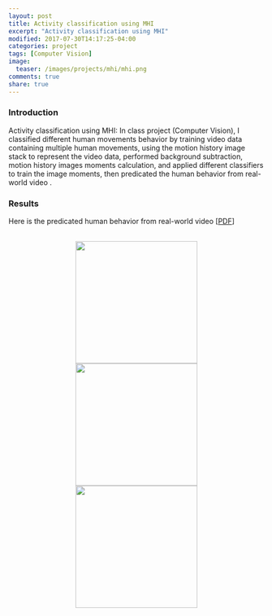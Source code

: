 ```yaml
---
layout: post
title: Activity classification using MHI
excerpt: "Activity classification using MHI"
modified: 2017-07-30T14:17:25-04:00
categories: project
tags: [Computer Vision]
image:
  teaser: /images/projects/mhi/mhi.png
comments: true
share: true
---
```


### Introduction

Activity classification using MHI: In class project (Computer Vision), I classified different human movements behavior by training video data containing multiple human movements, 
using the motion history image stack to represent the video data, performed background subtraction, motion history images moments calculation, 
and applied different classifiers to train the image moments, then predicated the human behavior from real-world video . 

### Results
<!-- 
Here is a demo showing the AI playing the Flappy Bird game. -->
Here is the predicated human behavior from real-world video [<a href ="https://drive.google.com/open?id=1bePGRlxUlnrkpv3T5gDZI4h4d5zAr9bv">PDF</a>]

<br />


<!-- <figure>
  <img src="/images/projects/mhi/mhi.png" width="700" height="400">  
  <figcaption> motion history images</figcaption>
</figure>
<figure>
  <img src="/images/projects/mhi/pred.png" width="700" height="400">  
  <figcaption> capture of real moving prediction </figcaption>
</figure>
<figure>
  <img src="/images/projects/mhi/cm.png" width="400" height="420">  
  <figcaption> confusion matrix </figcaption>
</figure> -->

<center><img width="240" height="240" src="{{ site.url }}/images/projects/mhi/mhi.png"/></center>

<center><img width="240" height="240" src="{{ site.url }}/images/projects/mhi/pred.png"/></center>

<center><img width="240" height="240" src="{{ site.url }}/images/projects/mhi/cm.png"/></center>

